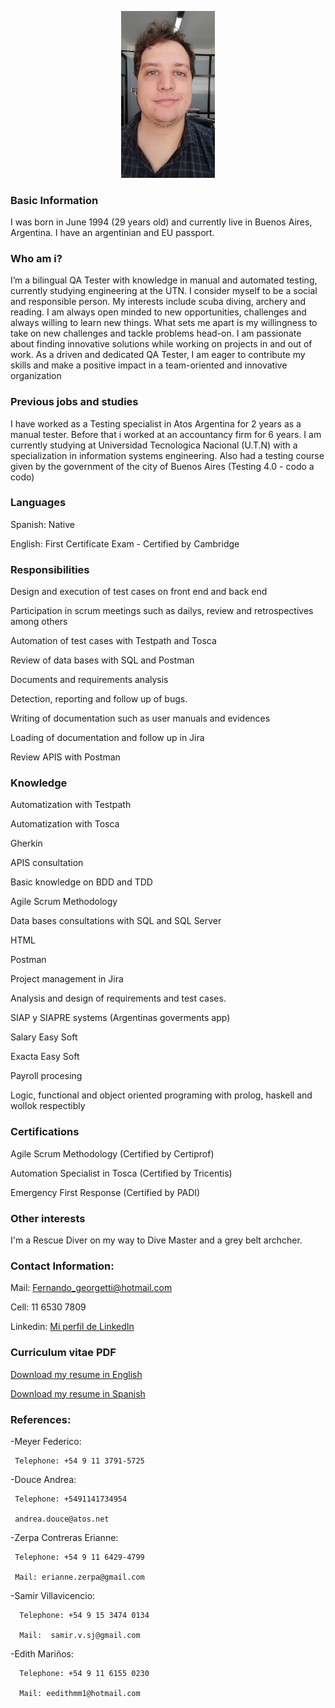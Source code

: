 <p align="center">
<img src="https://github.com/Fergeo134/FerGeo.github.io/blob/gh-pages/foto2.jpeg?raw=true" width="150"/>
</p>

### Basic Information

I was born in June 1994 (29 years old) and currently live in Buenos Aires, Argentina. I have an argentinian and EU passport. 

### Who am i?
I’m a bilingual QA Tester with knowledge in manual and automated testing, currently studying engineering at the UTN. I consider myself to be a social and responsible person. My interests include scuba diving, archery and reading. I am always open minded to new opportunities, challenges and always willing to learn new things.
What sets me apart is my willingness to take on new challenges and tackle problems head-on. I am passionate about finding innovative solutions while working on projects in and out of work. As a driven and dedicated QA Tester, I am eager to contribute my skills and make a positive impact in a team-oriented and innovative organization

### Previous jobs and studies

I have worked as a Testing specialist in Atos Argentina for 2 years as a manual tester. Before that i worked at an accountancy firm for 6 years. I am currently studying at Universidad Tecnologica Nacional (U.T.N) with a specialization in information systems engineering.
Also had a testing course given by the government of the city of Buenos Aires (Testing 4.0 - codo a codo)


### Languages

  Spanish: Native
  
  English: First Certificate Exam - Certified by Cambridge

### Responsibilities

  Design and execution of test cases on front end and back end
  
  Participation in scrum meetings such as dailys, review and retrospectives among others
  
  Automation of test cases with Testpath and Tosca
  
  Review of data bases with SQL and Postman
  
  Documents and requirements analysis
  
  Detection, reporting and follow up of bugs.
  
  Writing of documentation such as user manuals and evidences
  
  Loading of documentation and follow up in Jira
  
  Review APIS with Postman

### Knowledge

  Automatization with Testpath

  Automatization with Tosca

  Gherkin

  APIS consultation
 
  Basic knowledge on BDD and TDD
  
  Agile Scrum Methodology
  
  Data bases consultations with SQL and SQL Server
  
  HTML
  
  Postman
  
  Project management in Jira
  
  Analysis and design of requirements and test cases.
  
  SIAP y SIAPRE systems (Argentinas goverments app)
  
  Salary Easy Soft
  
  Exacta Easy Soft
  
  Payroll procesing
  
  Logic, functional and object oriented programing with prolog, haskell and wollok respectibly

### Certifications
 
 Agile Scrum Methodology (Certified by Certiprof)
 
 Automation Specialist in Tosca (Certified by Tricentis)
 
 Emergency First Response (Certified by PADI)
  
### Other interests
I'm a Rescue Diver on my way to Dive Master and a grey belt archcher.

### Contact Information:

 Mail: Fernando_georgetti@hotmail.com
 
 Cell: 11 6530 7809 

 Linkedin: <a href="https://www.linkedin.com/in/fernando-georgetti-61b36bab/" target="_blank">Mi perfil de LinkedIn</a>

### Curriculum vitae PDF

 <a href="CV Georgetti eng.pdf">Download my resume in English </a>
 
 <a href="CV Georgetti.pdf">Download my resume in Spanish </a>

### References:

-Meyer Federico:
     
     Telephone: +54 9 11 3791-5725
     
-Douce Andrea:
    
     Telephone: +5491141734954
    
     andrea.douce@atos.net

-Zerpa Contreras Erianne:
     
     Telephone: +54 9 11 6429-4799
     
     Mail: erianne.zerpa@gmail.com

-Samir Villavicencio:

      Telephone: +54 9 15 3474 0134
    
      Mail:  samir.v.sj@gmail.com 
    
-Edith Mariños:

      Telephone: +54 9 11 6155 0230
    
      Mail: eedithmm1@hotmail.com




